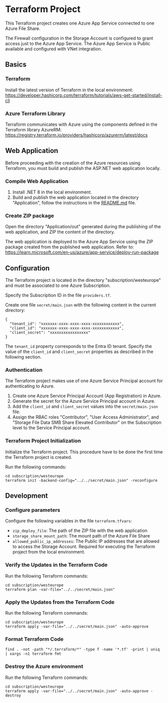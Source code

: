 # Terraform Project

This Terraform project creates one Azure App Service connected to one Azure File Share.

The Firewall configuration in the Storage Account is configured to grant access just to the Azure 
App Service. The Azure App Service is Public available and configured with VNet integration.

## Basics

### Terraform

Install the latest version of Terraform in the local environment:
https://developer.hashicorp.com/terraform/tutorials/aws-get-started/install-cli

### Azure Terraform Library

Terraform communicates with Azure using the components defined in the Terraform library AzureRM:
https://registry.terraform.io/providers/hashicorp/azurerm/latest/docs

## Web Application

Before proceeding with the creation of the Azure resources using Terraform, you must build and publish the ASP.NET web application locally.

### Compile Web Application

1. Install .NET 8 in the local environment.
2. Build and publish the web application located in the directory "Application", follow the instructions in the [README.md](https://github.com/sitMCella/azure-app-service-examples/blob/main/terraform_dotnet_service_endpoint/Application/README.md) file.

### Create ZIP package

Open the directory "Application/out" generated during the publishing of the web application, and ZIP the content of the directory.

The web application is deployed to the Azure App Service using the ZIP package created from the published web application.
Refer to: https://learn.microsoft.com/en-us/azure/app-service/deploy-run-package

## Configuration

The Terraform project is located in the directory "subscription/westeurope" and must be associated to one Azure Subscription.

Specify the Subscription ID in the file `providers.tf`.

Create one file `secret/main.json` with the following content in the current directory:
```
{
  "tenant_id": "xxxxxxx-xxxx-xxxx-xxxx-xxxxxxxxxxxx",
  "client_id": "xxxxxxx-xxxx-xxxx-xxxx-xxxxxxxxxxxx",
  "client_secret": "xxxxxxxxxxxxxxxxx"
}
```
The `tenant_id` property corresponds to the Entra ID tenant.
Specify the value of the `client_id` and `client_secret` properties as described in the following section.

### Authentication

The Terraform project makes use of one Azure Service Principal account for authenticating to Azure.

 1. Create one Azure Service Principal Account (App Registration) in Azure.
 2. Generate the secret for the Azure Service Principal account in Azure.
 3. Add the `client_id` and `client_secret` values into the `secret/main.json` file.
 4. Assign the RBAC roles "Contributor", "User Access Administrator", and "Storage File Data SMB Share Elevated Contributor" on the Subscription level to the Service Principal account.

### Terraform Project Initialization

Initialize the Terraform project.
This procedure have to be done the first time the Terraform project is created.

Run the following commands:

```$bash
cd subscription/westeurope
terraform init -backend-config="../../secret/main.json" -reconfigure
```

## Development

### Configure parameters

Configure the following variables in the file `terraform.tfvars`:
- `zip_deploy_file`: The path of the ZIP file with the web application
- `storage_share_mount_path`: The mount path of the Azure File Share
- `allowed_public_ip_addresses`: The Public IP addresses that are allowed to access the Storage Account. Required for executing the Terraform project from the local environment.

### Verify the Updates in the Terraform Code

Run the following Terraform commands:

```$bash
cd subscription/westeurope
terraform plan -var-file="../../secret/main.json"
```

### Apply the Updates from the Terraform Code

Run the following Terraform commands:

```$bash
cd subscription/westeurope
terraform apply -var-file="../../secret/main.json" -auto-approve
```

### Format Terraform Code

```$bash
find . -not -path "*/.terraform/*" -type f -name '*.tf' -print | uniq | xargs -n1 terraform fmt
```

### Destroy the Azure environment

Run the following Terraform commands:

```$bash
cd subscription/westeurope
terraform apply -var-file="../../secret/main.json" -auto-approve -destroy
```
